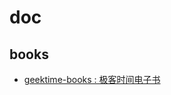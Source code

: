 # doc

## books
- [geektime-books : 极客时间电子书](https://github.com/it-ebooks-0/geektime-books/tree/master)